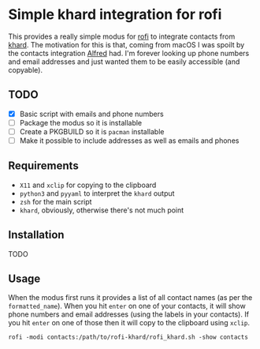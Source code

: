 # Simple khard integration for rofi

This provides a really simple modus for [rofi][rofi] to integrate
contacts from [khard][khard]. The motivation for this is that, coming
from macOS I was spoilt by the contacts integration [Alfred][alfred]
had. I'm forever looking up phone numbers and email addresses and just
wanted them to be easily accessible (and copyable).

## TODO

- [x] Basic script with emails and phone numbers
- [ ] Package the modus so it is installable
- [ ] Create a PKGBUILD so it is `pacman` installable
- [ ] Make it possible to include addresses as well as emails and phones

## Requirements

* `X11` and `xclip` for copying to the clipboard
* `python3` and `pyyaml` to interpret the `khard` output
* `zsh` for the main script
* `khard`, obviously, otherwise there's not much point

## Installation

TODO

## Usage

When the modus first runs it provides a list of all contact names (as
per the `formatted_name`). When you hit `enter` on one of your contacts,
it will show phone numbers and email addresses (using the labels in your
contacts). If you hit `enter` on one of those then it will copy to the
clipboard using `xclip`.

    rofi -modi contacts:/path/to/rofi-khard/rofi_khard.sh -show contacts

[rofi]: https://github.com/davatorium/rofi
[khard]: https://github.com/scheibler/khard/
[alfred]: https://www.alfredapp.com/
